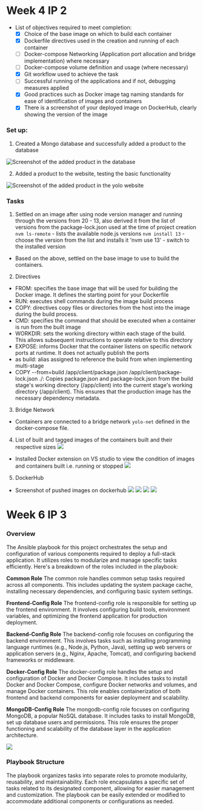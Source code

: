 # Week 4 IP 2
- List of objectives required to meet completion:
  - [x] Choice of the base image on which to build each container
  - [x] Dockerfile directives used in the creation and running of each container
  - [ ] Docker-compose Networking (Application port allocation and bridge implementation) where necessary
  - [ ] Docker-compose volume definition and usage (where necessary)
  - [x] Git workflow used to achieve the task
  - [ ] Successful running of the applications and if not, debugging measures applied
  - [x] Good practices such as Docker image tag naming standards for ease of identification of images and containers
  - [x] There is a screenshot of your deployed image on DockerHub, clearly showing the version of the image

 ### Set up:
1. Created a Mongo database and successfully added a product to the database

![Screenshot of the added product in the database](assets/dbproduct.png)

2. Added a product to the website, testing the basic functionality

![Screenshot of the added product in the yolo website](assets/webproduct.png)

### Tasks
1. Settled on an image after using node version manager and running through the versions from 20 - 13, also derived it from the list of versions from the package-lock.json used at the time of project creation
`nvm ls-remote` - lists the available node.js versions
`nvm install 13` - choose the version from the list and installs it
'nvm use 13' - switch to the installed version
- Based on the above, settled on the base image to use to build the containers.

2. Directives
- FROM: specifies the base image that will be used for building the Docker image. It defines the starting point for your Dockerfile
- RUN: executes shell commands during the image build process
- COPY:  directives copy files or directories from the host into the image during the build process.
- CMD: specifies the command that should be executed when a container is run from the built image
- WORKDIR: sets the working directory within each stage of the build. This allows subsequent instructions to operate relative to this directory
- EXPOSE: informs Docker that the container listens on specific network ports at runtime. It does not actually publish the ports
- as build: alias assigned to reference the build from when implementing multi-stage
- COPY --from=build /app/client/package.json /app/client/package-lock.json ./: Copies package.json and package-lock.json from the build stage's working directory (/app/client) into the current stage's working directory (/app/client). This ensures that the production image has the necessary dependency metadata.

3. Bridge Network
- Containers are connected to a bridge network `yolo-net` defined in the docker-compose file.

4. List of built and tagged images of the containers built and their respective sizes
![](/assets/listofimages.png)
- Installed Docker extension on VS studio to view the condition of images and containers built i.e. running or stopped
![](assets/runningcontainers.png)

5. DockerHub
- Screenshot of pushed images on dockerhub
![](assets/imagespushedtohub.png)
![](assets/tag1.png)
![](assets/tag2.png)
![](assets/mugproduct.png)


# Week 6 IP 3
### Overview
The Ansible playbook for this project orchestrates the setup and configuration of various components required to deploy a full-stack application. It utilizes roles to modularize and manage specific tasks efficiently. Here's a breakdown of the roles included in the playbook:

**Common Role**
The common role handles common setup tasks required across all components. This includes updating the system package cache, installing necessary dependencies, and configuring basic system settings.

**Frontend-Config Role**
The frontend-config role is responsible for setting up the frontend environment. It involves configuring build tools, environment variables, and optimizing the frontend application for production deployment.

**Backend-Config Role**
The backend-config role focuses on configuring the backend environment. This involves tasks such as installing programming language runtimes (e.g., Node.js, Python, Java), setting up web servers or application servers (e.g., Nginx, Apache, Tomcat), and configuring backend frameworks or middleware.

**Docker-Config Role**
The docker-config role handles the setup and configuration of Docker and Docker Compose. It includes tasks to install Docker and Docker Compose, configure Docker networks and volumes, and manage Docker containers. This role enables containerization of both frontend and backend components for easier deployment and scalability.

**MongoDB-Config Role**
The mongodb-config role focuses on configuring MongoDB, a popular NoSQL database. It includes tasks to install MongoDB, set up database users and permissions. This role ensures the proper functioning and scalability of the database layer in the application architecture.

![](assets/runningplaybook.png)

### Playbook Structure
The playbook organizes tasks into separate roles to promote modularity, reusability, and maintainability. Each role encapsulates a specific set of tasks related to its designated component, allowing for easier management and customization. The playbook can be easily extended or modified to accommodate additional components or configurations as needed.


